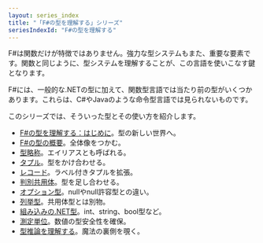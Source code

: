 ```yaml
---
layout: series_index
title: "「F#の型を理解する」シリーズ"
seriesIndexId: "F#の型を理解する"
---
```


F#は関数だけが特徴ではありません。強力な型システムもまた、重要な要素です。関数と同じように、型システムを理解することが、この言語を使いこなす鍵となります。

F#には、一般的な.NETの型に加えて、関数型言語では当たり前の型がいくつかあります。これらは、C#やJavaのような命令型言語では見られないものです。

このシリーズでは、そういった型とその使い方を紹介します。



* [F#の型を理解する：はじめに](../posts/types-intro.md)。型の新しい世界へ。
* [F#の型の概要](../posts/overview-of-types-in-fsharp.md)。全体像をつかむ。
* [型略称](../posts/type-abbreviations.md)。エイリアスとも呼ばれる。
* [タプル](../posts/tuples.md)。型をかけ合わせる。
* [レコード](../posts/records.md)。ラベル付きタプルを拡張。
* [判別共用体](../posts/discriminated-unions.md)。型を足し合わせる。
* [オプション型](../posts/the-option-type.md)。nullやnull許容型との違い。
* [列挙型](../posts/enum-types.md)。共用体型とは別物。
* [組み込みの.NET型](../posts/cli-types.md)。int、string、bool型など。
* [測定単位](../posts/units-of-measure.md)。数値の型安全性を確保。
* [型推論を理解する](../posts/type-inference.md)。魔法の裏側を覗く。

